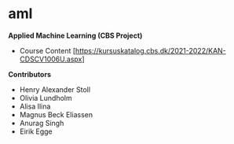 # aml
**Applied Machine Learning (CBS Project)**

 - Course Content [https://kursuskatalog.cbs.dk/2021-2022/KAN-CDSCV1006U.aspx]


**Contributors** <br>
 - Henry Alexander Stoll
 - Olivia Lundholm
 - Alisa Ilina
 - Magnus Beck Eliassen
 - Anurag Singh
 - Eirik Egge

